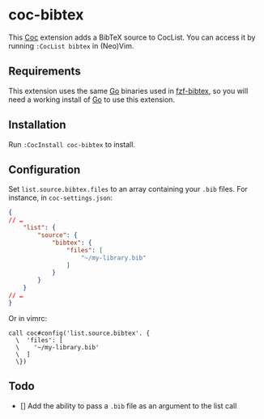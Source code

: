 # coc-bibtex

This [Coc](https://github.com/neoclide/coc.nvim) extension adds a BibTeX source to CocList. You can access it by running `:CocList bibtex` in (Neo)Vim.

## Requirements

This extension uses the same [Go](https://golang.org/) binaries used in [fzf-bibtex](https://github.com/msprev/fzf-bibtex), so you will need a working install of [Go](https://golang.org/doc/install) to use this extension.

## Installation

Run `:CocInstall coc-bibtex` to install.

## Configuration

Set `list.source.bibtex.files` to an array containing your `.bib` files. For instance, in `coc-settings.json`:

~~~json
{
// …
	"list": {
		"source": {
			"bibtex": {
				"files": [
					"~/my-library.bib"
				]
			}
		}
	}
// …
}
~~~

Or in vimrc:

~~~
call coc#config('list.source.bibtex'. {
  \  'files': [
  \    '~/my-library.bib'
  \  ]
  \})
~~~

## Todo

* [] Add the ability to pass a `.bib` file as an argument to the list call
